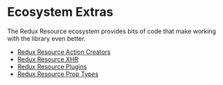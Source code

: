 # Ecosystem Extras

The Redux Resource ecosystem provides bits of code that make working with the library even better.

* [Redux Resource Action Creators](/docs/extras/redux-resource-action-creators.md)
* [Redux Resource XHR](/docs/extras/redux-resource-xhr.md)
* [Redux Resource Plugins](/docs/extras/redux-resource-plugins.md)
* [Redux Resource Prop Types](/docs/extras/redux-resource-prop-types.md)
